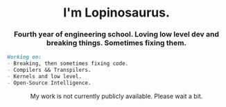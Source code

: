 <h1 align="center">
  <b>I'm Lopinosaurus.</b>
</h1>

<h3 align="center">
 <b> Fourth year of engineering school. Loving low level dev and breaking things. Sometimes fixing them.</b>
</h3>

```md
Working on:
- Breaking, then sometimes fixing code.
- Compilers && Transpilers.
- Kernels and low level.
- Open-Source Intelligence.
```
<p align="center">
My work is not currently publicly available. Please wait a bit.
</p>



